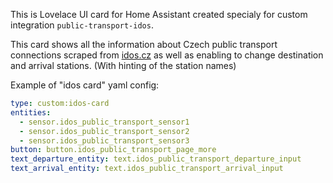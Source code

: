 This is Lovelace UI card for Home Assistant created specialy for custom integration `public-transport-idos`.

This card shows all the information about Czech public transport connections scraped from [idos.cz](https://idos.idnes.cz/vlakyautobusymhdvse/spojeni/) as well as enabling to change destination and arrival stations. (With hinting of the station names)

Example of "idos card" yaml config:
```yaml
type: custom:idos-card
entities:
  - sensor.idos_public_transport_sensor1
  - sensor.idos_public_transport_sensor2
  - sensor.idos_public_transport_sensor3
button: button.idos_public_transport_page_more
text_departure_entity: text.idos_public_transport_departure_input
text_arrival_entity: text.idos_public_transport_arrival_input
```